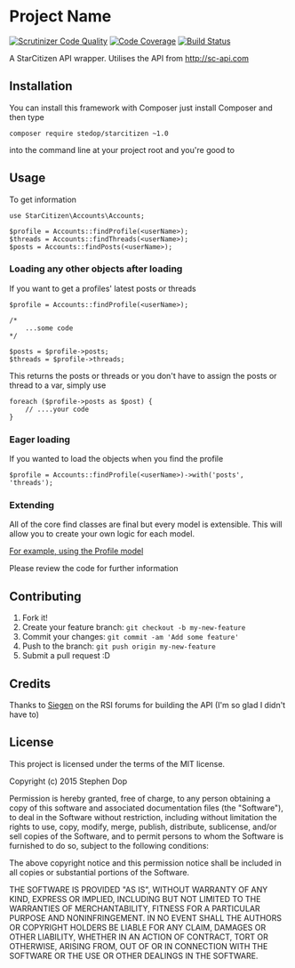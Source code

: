 # Project Name

[![Scrutinizer Code Quality](https://scrutinizer-ci.com/g/stedop/starcitizens/badges/quality-score.png?b=master)](https://scrutinizer-ci.com/g/stedop/starcitizens/?branch=master)
[![Code Coverage](https://scrutinizer-ci.com/g/stedop/starcitizens/badges/coverage.png?b=master)](https://scrutinizer-ci.com/g/stedop/starcitizens/?branch=master)
[![Build Status](https://scrutinizer-ci.com/g/stedop/starcitizens/badges/build.png?b=master)](https://scrutinizer-ci.com/g/stedop/starcitizens/build-status/master)

A StarCitizen API wrapper.  Utilises the API from http://sc-api.com

## Installation

You can install this framework with Composer just install Composer and then type

    composer require stedop/starcitizen ~1.0

into the command line at your project root and you're good to

## Usage

To get information

    use StarCitizen\Accounts\Accounts;
    
    $profile = Accounts::findProfile(<userName>);
    $threads = Accounts::findThreads(<userName>);
    $posts = Accounts::findPosts(<userName>);
    
### Loading any other objects after loading

If you want to get a profiles' latest posts or threads
 
    $profile = Accounts::findProfile(<userName>);
    
    /*
        ...some code
    */
    
    $posts = $profile->posts;
    $threads = $profile->threads;

This returns the posts or threads or you don't have to assign the posts or thread to a var, simply use

    foreach ($profile->posts as $post) {
        // ....your code
    }
    
### Eager loading

If you wanted to load the objects when you find the profile

    $profile = Accounts::findProfile(<userName>)->with('posts', 'threads');


### Extending

All of the core find classes are final but every model is extensible.  This will allow you to create your own logic for each model.

[For example, using the Profile model](https://github.com/stedop/starcitizens/blob/master/src/Examples/ExtensionExample.php)
 
Please review the code for further information  

## Contributing

1. Fork it!
2. Create your feature branch: `git checkout -b my-new-feature`
3. Commit your changes: `git commit -am 'Add some feature'`
4. Push to the branch: `git push origin my-new-feature`
5. Submit a pull request :D


## Credits

Thanks to [Siegen](https://robertsspaceindustries.com/citizens/Siegen) on the RSI forums for building the API (I'm so glad I didn't have to)

## License

 This project is licensed under the terms of the MIT license.
 
 Copyright (c) 2015 Stephen Dop
 
 Permission is hereby granted, free of charge, to any person obtaining a copy of this software and associated documentation files (the "Software"), to deal in the Software without restriction, including without limitation the rights to use, copy, modify, merge, publish, distribute, sublicense, and/or sell copies of the Software, and to permit persons to whom the Software is furnished to do so, subject to the following conditions:
 
 The above copyright notice and this permission notice shall be included in all copies or substantial portions of the Software.
 
 THE SOFTWARE IS PROVIDED "AS IS", WITHOUT WARRANTY OF ANY KIND, EXPRESS OR IMPLIED, INCLUDING BUT NOT LIMITED TO THE WARRANTIES OF MERCHANTABILITY, FITNESS FOR A PARTICULAR PURPOSE AND NONINFRINGEMENT. IN NO EVENT SHALL THE AUTHORS OR COPYRIGHT HOLDERS BE LIABLE FOR ANY CLAIM, DAMAGES OR OTHER LIABILITY, WHETHER IN AN ACTION OF CONTRACT, TORT OR OTHERWISE, ARISING FROM, OUT OF OR IN CONNECTION WITH THE SOFTWARE OR THE USE OR OTHER DEALINGS IN THE SOFTWARE.